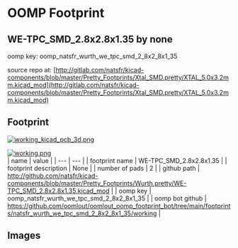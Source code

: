 # OOMP Footprint  
## WE-TPC_SMD_2.8x2.8x1.35  by none  
  
oomp key: oomp_natsfr_wurth_we_tpc_smd_2_8x2_8x1_35  
  
source repo at: [http://gitlab.com/natsfr/kicad-components/blob/master/Pretty_Footprints/Xtal_SMD.pretty/XTAL_5.0x3.2mm.kicad_mod](http://gitlab.com/natsfr/kicad-components/blob/master/Pretty_Footprints/Xtal_SMD.pretty/XTAL_5.0x3.2mm.kicad_mod)  
## Footprint  
  
[![working_kicad_pcb_3d.png](working_kicad_pcb_3d_600.png)](working_kicad_pcb_3d.png)  
  
[![working.png](working_600.png)](working.png)  
| name | value | 
| --- | --- | 
| footprint name | WE-TPC_SMD_2.8x2.8x1.35 | 
| footprint description | None | 
| number of pads | 2 | 
| github path | http://github.com/natsfr/kicad-components/blob/master/Pretty_Footprints/Wurth.pretty/WE-TPC_SMD_2.8x2.8x1.35.kicad_mod | 
| oomp key | oomp_natsfr_wurth_we_tpc_smd_2_8x2_8x1_35 | 
| oomp bot github | https://github.com/oomlout/oomlout_oomp_footprint_bot/tree/main/footprints/natsfr_wurth_we_tpc_smd_2_8x2_8x1_35/working | 
## Images  
